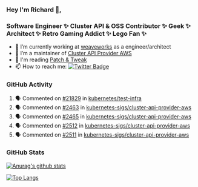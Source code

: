 ### Hey I'm Richard 👋, 

<h3 align="left">Software Engineer ✨ Cluster API & OSS Contributor ✨ Geek ✨ Architect ✨ Retro Gaming Addict ✨ Lego Fan ✨</h3>

- 🔭 I’m currently working at [weaveworks](https://github.com/weaveworks) as a engineer/architect
- 👯 I’m a maintainer of [Cluster API Provider AWS](https://github.com/kubernetes-sigs/cluster-api-provider-aws)
- 💬 I'm reading [Patch & Tweak](https://bjooks.com/products/patch-tweak-exploring-modular-synthesis)
- 📫 How to reach me: [![Twitter Badge](https://img.shields.io/badge/-@fruit_case-00acee?style=flat&logo=Twitter&logoColor=white)](https://twitter.com/intent/follow?screen_name=fruit_case "Follow on Twitter")

### GitHub Activity 

<!--START_SECTION:activity-->
1. 🗣 Commented on [#21829](https://github.com/kubernetes/test-infra/issues/21829) in [kubernetes/test-infra](https://github.com/kubernetes/test-infra)
2. 🗣 Commented on [#2463](https://github.com/kubernetes-sigs/cluster-api-provider-aws/issues/2463) in [kubernetes-sigs/cluster-api-provider-aws](https://github.com/kubernetes-sigs/cluster-api-provider-aws)
3. 🗣 Commented on [#2465](https://github.com/kubernetes-sigs/cluster-api-provider-aws/issues/2465) in [kubernetes-sigs/cluster-api-provider-aws](https://github.com/kubernetes-sigs/cluster-api-provider-aws)
4. 🗣 Commented on [#2512](https://github.com/kubernetes-sigs/cluster-api-provider-aws/issues/2512) in [kubernetes-sigs/cluster-api-provider-aws](https://github.com/kubernetes-sigs/cluster-api-provider-aws)
5. 🗣 Commented on [#2511](https://github.com/kubernetes-sigs/cluster-api-provider-aws/issues/2511) in [kubernetes-sigs/cluster-api-provider-aws](https://github.com/kubernetes-sigs/cluster-api-provider-aws)
<!--END_SECTION:activity-->

### GitHub Stats

[![Anurag's github stats](https://github-readme-stats.vercel.app/api?username=richardcase&count_private=true&show_icons=true)](https://github.com/anuraghazra/github-readme-stats)

[![Top Langs](https://github-readme-stats.vercel.app/api/top-langs/?username=richardcase&hide=html&layout=compact)](https://github.com/anuraghazra/github-readme-stats)

